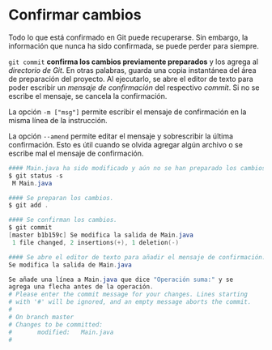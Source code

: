 # Confirmar cambios



Todo lo que está confirmado en Git puede recuperarse. Sin embargo, la información que nunca ha sido confirmada, se puede perder para siempre.

`git commit` **confirma los cambios previamente preparados** y los agrega al *directorio de Git*. En otras palabras, guarda una copia instantánea del área de preparación del proyecto. Al ejecutarlo, se abre el editor de texto para poder escribir un *mensaje de confirmación* del respectivo *commit*. Si no se escribe el mensaje, se cancela la confirmación. 

La opción `-m ["msg"]` permite escribir el mensaje de confirmación en la misma línea de la instrucción.

La opción `--amend` permite editar el mensaje y sobrescribir la última confirmación. Esto es útil cuando se olvida agregar algún archivo o se escribe mal el mensaje de confirmación.

~~~powershell
#### Main.java ha sido modificado y aún no se han preparado los cambios.
$ git status -s
 M Main.java
~~~

~~~powershell
#### Se preparan los cambios.
$ git add .
~~~

~~~powershell
#### Se confirman los cambios.
$ git commit
[master b1b159c] Se modifica la salida de Main.java
 1 file changed, 2 insertions(+), 1 deletion(-)
~~~

~~~powershell
#### Se abre el editor de texto para añadir el mensaje de confirmación.
Se modifica la salida de Main.java

Se añade una línea a Main.java que dice "Operación suma:" y se 
agrega una flecha antes de la operación.
# Please enter the commit message for your changes. Lines starting
# with '#' will be ignored, and an empty message aborts the commit.
#
# On branch master
# Changes to be committed:
#       modified:   Main.java
#
~~~
